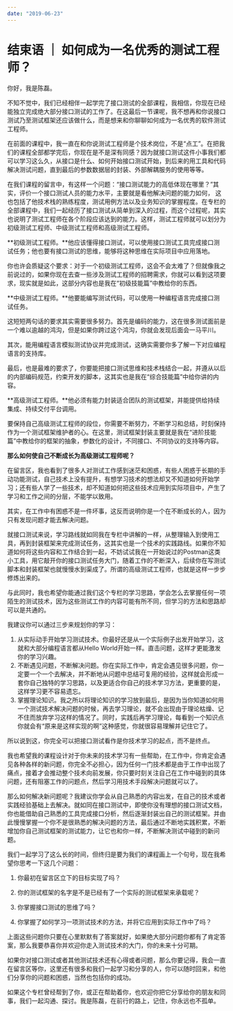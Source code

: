 ```yaml
---
date: "2019-06-23"
---  
```

      
# 结束语 ｜ 如何成为一名优秀的测试工程师？
你好，我是陈磊。

不知不觉中，我们已经相伴一起学完了接口测试的全部课程，我相信，你现在已经能独立完成绝大部分接口测试的工作了。在这最后一节课呢，我不想再和你说接口测试乃至测试框架还应该做什么，而是想来和你聊聊如何成为一名优秀的软件测试工程师。

在前面的课程中，我一直在和你说测试工程师是个技术岗位，不是“点工”。在把我们的课程全部都学完后，你现在是不是深有同感？因为就接口测试这件小事我们都可以学习这么久，从接口是什么、如何开始接口测试开始，到后来的用工具和代码解决测试问题，直到最后的参数数据层的封装、外部解耦服务的使用等等。

在我们课程的留言中，有这样一个问题：“接口测试能力的高低体现在哪里？”其实，评价一个接口测试人员的能力水平，主要就是看他解决问题的能力如何， 这也包括了他技术栈的熟练程度，测试用例方法以及业务知识的掌握程度。在专栏的全部课程中，我们一起经历了接口测试从简单到深入的过程，而这个过程呢，其实也说明了测试工程师在各个阶段应该达到的能力。这样，测试工程师就可以划分为初级测试工程师、中级测试工程师和高级测试工程师。

**初级测试工程师。**他应该懂得接口测试，可以使用接口测试工具完成接口测试任务；他也要有接口测试的思维，能够将这种思维在实际项目中应用落地。

<!-- [[[read_end]]] -->

你也许会质疑这个要求：对于一个初级测试工程师，这会不会太难了？但就像我之前说过的，如果你现在去查一些涉及测试工程师的招聘需求，你就可以看到这项要求，现实就是如此，这部分内容也是我在“初级技能篇”中教给你的东西。

**中级测试工程师。**他要能编写测试代码，可以使用一种编程语言完成接口测试任务。

这短短两句话的要求其实需要很多努力。首先是编码的能力，这在很多测试面前是一个难以逾越的鸿沟，但是如果你跨过这个鸿沟，你就会发现后面会一马平川。

其次，能用编程语言模拟测试协议并完成测试，这确实需要你多了解一下对应编程语言的支持库。

最后，也是最难的要求了，你要能把接口测试思维和技术栈结合一起，并遵从以后的内部编码规范，约束开发的脚本，这其实也是我在“综合技能篇”中给你讲的内容。

**高级测试工程师。**他必须有能力封装适合团队的测试框架，并能提供给持续集成、持续交付平台调用。

要保持自己高级测试工程师的段位，你需要不断努力，不断学习和总结，时刻保持作为一个测试框架维护者的心。在这里，测试框架封装主要就是我在“进阶技能篇”中教给你的框架的抽象，参数化的设计，不同接口、不同协议的支持等内容。

**那么如何使自己不断成长为高级测试工程师呢？**

在留言区，我也看到了很多人对测试工作感到迷茫和困惑，有些人困惑于长期的手动功能测试，自己技术上没有提升，有想学习技术的想法却又不知道如何开始学习；还有些人学了一些技术，却不知道如何把这些技术应用到实际项目中，产生了学习和工作之间的分层，不能学以致用。

其实，在工作中有困惑不是一件坏事，这反而说明你是一个在不断成长的人，因为只有发现问题才能去解决问题。

就接口测试来说，学习路线就如同我在专栏中讲解的一样，从整理输入到使用工具，再到封装框架来完成测试任务，这其实也是一个技术的实践路线。如果你不知道如何将这些内容和工作结合到一起，不妨试试我在一开始说过的Postman这类小工具，用它敲开你的接口测试任务大门，随着工作的不断深入，后续你在写测试脚本和封装框架也就慢慢水到渠成了。所谓的高级测试工程师，也就是这样一步步修炼出来的。

与此同时，我也希望你能通过我们这个专栏的学习思路，学会怎么去掌握任何一项陌生的测试技术，因为这些测试工作的内容可能有所不同，但学习的方法和思路却可以是共通的。

我建议你可以通过三步来规划你的学习：

1.  从实际动手开始学习测试技术。你最好还是从一个实际例子出发开始学习，这就和大部分编程语言都从Hello World开始一样。直击问题，这样才更能激发你的学习兴趣。
2.  不断遇见问题，不断解决问题。你在实际工作中，肯定会遇见很多问题，你一定要一个一个去解决，并不断地从问题中总结可复用的经验，这样就会形成一套你自己独特的学习思路，以及更适合你自己的技术学习方法，更重要的是，这样学习更不容易遗忘。
3.  掌握理论知识。我之所以将理论知识的学习放到最后，是因为当你知道如何用一个测试技术解决问题的时候，再去学习理论，就不会出现由于理论枯燥、记不住而放弃学习这样的情况了。同时，实践后再学习理论，每看到一个知识点你就会有“原来是这样实现的啊”这种感觉，你就很容易理解并记住它了。

所以说到这，你完全可以把接口测试看作是你技术学习的起点，而不是终点。

我也希望我的课程设计对于你未来的技术学习有一些帮助，在工作中，你肯定会遇见各种各样的新问题，你完全不必担心，因为任何一门技术都是由于工作中出现了痛点，接着才会推动整个技术向前发展，你只要时刻关注自己在工作中碰到的具体问题，还有阻塞工作的问题点，然后学习用技术手段解决问题就可以了。

那么如何解决新问题呢？我建议你学会从自己熟悉的内容出发，在自己的技术或者实践经验基础上去解决。就如同在接口测试中，即使你没有理想的接口测试文档，你也能借助自己熟悉的工具完成接口分析，然后逐渐封装出自己的测试框架。并由此慢慢掌握一个你不是很熟悉的解决问题的方法，最后通过不断地实践积累，不断增加你自己测试框架的测试能力，让它也和你一样，不断解决测试中碰到的新问题。

我们一起学习了这么长的时间，但终归是要为我们的课程画上一个句号，现在我希望你思考一下这几个问题：

1.  你最初在留言区立下的目标实现了吗？

2.  你的测试框架的名字是不是已经有了一个实际的测试框架来承载呢？

3.  你掌握接口测试的思维了吗？

4.  你掌握了如何学习一项测试技术的方法，并将它应用到实际工作中了吗？

上面这些问题你只要在心里默默有了答案就好，如果绝大部分问题你都有了肯定答案，那么我要恭喜你并欢迎你走入测试技术的大门，你的未来十分可期。

如果你对接口测试或者其他测试技术还有心得或者问题，那么你要记得，我会一直在留言区等你，这里还有很多和我们一起学习和分享的人，你可以随时回来，和他们分享你的问题和困惑，当然也包括你的成功。

如果这个专栏曾经帮到了你，或正在帮助着你，也欢迎你把它分享给你的朋友和同事，我们一起沟通、探讨。我是陈磊，在前行的路上，记住，你永远也不孤单。